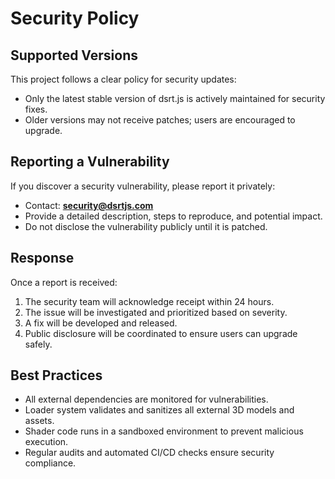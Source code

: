 # Security Policy

## Supported Versions

This project follows a clear policy for security updates:

- Only the latest stable version of dsrt.js is actively maintained for security fixes.
- Older versions may not receive patches; users are encouraged to upgrade.

## Reporting a Vulnerability

If you discover a security vulnerability, please report it privately:

- Contact: **security@dsrtjs.com**
- Provide a detailed description, steps to reproduce, and potential impact.
- Do not disclose the vulnerability publicly until it is patched.

## Response

Once a report is received:

1. The security team will acknowledge receipt within 24 hours.
2. The issue will be investigated and prioritized based on severity.
3. A fix will be developed and released.
4. Public disclosure will be coordinated to ensure users can upgrade safely.

## Best Practices

- All external dependencies are monitored for vulnerabilities.
- Loader system validates and sanitizes all external 3D models and assets.
- Shader code runs in a sandboxed environment to prevent malicious execution.
- Regular audits and automated CI/CD checks ensure security compliance.
